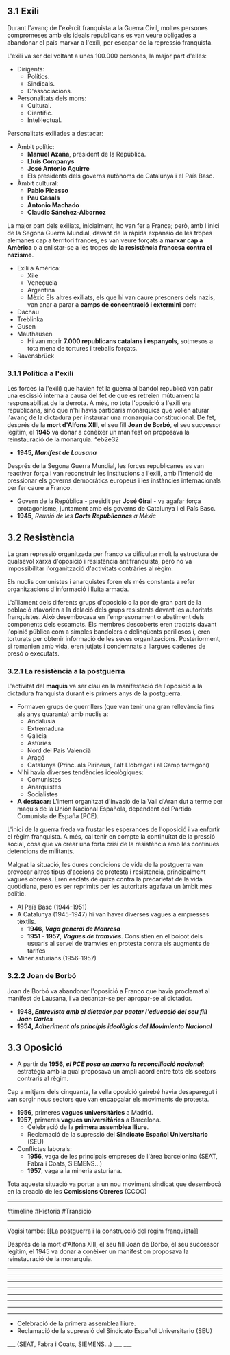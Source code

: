 ## 3.1 Exili
Durant l'avanç de l'exèrcit franquista a la Guerra Civil, moltes persones compromeses amb els ideals republicans es van veure obligades a abandonar el país marxar a l'exili, per escapar de la repressió franquista.

L'exili va ser del voltant a unes 100.000 persones, la major part d'elles:
- Dirigents:
	- Polítics.
	- Sindicals.
	- D'associacions.
- Personalitats dels mons:
	- Cultural.
	- Científic.
	- Intel·lectual.

Personalitats exiliades a destacar:
- Àmbit polític:
	- **Manuel Azaña**, president de la República.
	- **Lluís Companys**
	- **José Antonio Aguirre**
	- Els presidents dels governs autònoms de Catalunya i el País Basc.
- Àmbit cultural:
	- **Pablo Picasso**
	- **Pau Casals**
	- **Antonio Machado**
	- **Claudio Sánchez-Albornoz**

La major part dels exiliats, inicialment, ho van fer a França; però, amb l'inici de la Segona Guerra Mundial, davant de la ràpida expansió de les tropes alemanes cap a territori francès, es van veure forçats a **marxar cap a Amèrica** o a enlistar-se a les tropes de **la resistència francesa contra el nazisme**.
- Exili a Amèrica:
	- Xile
	- Veneçuela
	- Argentina
	- Mèxic
Els altres exiliats, els que hi van caure presoners dels nazis, van anar a parar a **camps de concentració i extermini** com:
- Dachau
- Treblinka
- Gusen
- Mauthausen
	- Hi van morir **7.000 republicans catalans i espanyols**, sotmesos a tota mena de tortures i treballs forçats.
- Ravensbrück

### 3.1.1 Política a l'exili
Les forces (a l'exili) que havien fet la guerra al bàndol republicà van patir una escissió interna a causa del fet de que es retreien mútuament la responsabilitat de la derrota. A més, no tota l'oposició a l'exili era republicana, sinó que n'hi havia partidaris monàrquics que volien aturar l'avanç de la dictadura per instaurar una monarquia constitucional. 
De fet, després de la **mort d'Alfons XIII**, el seu fill **Joan de Borbó**, el seu successor legítim, el **1945** va donar a conèixer un manifest on proposava la reinstauració de la monarquia. ^eb2e32
- **1945, *Manifest de Lausana***

Després de la Segona Guerra Mundial, les forces republicanes es van reactivar força i van reconstruir les institucions a l'exili, amb l'intenció de pressionar els governs democràtics europeus i les instàncies internacionals per fer caure a Franco.
- Govern de la República - presidit per **José Giral** - va agafar força protagonisme, juntament amb els governs de Catalunya i el País Basc.
- **1945**, *Reunió de les **Corts Republicanes** a Mèxic*

## 3.2 Resistència
La gran repressió organitzada per franco va dificultar molt la estructura de qualsevol xarxa d'oposició i resistència antifranquista, però no va impossibilitar l'organització d'activitats contràries al règim.

Els nuclis comunistes i anarquistes foren els més constants a refer organitzacions d'informació i lluita armada.

L'aïllament dels diferents grups d'oposició o la por de gran part de la població afavorien a la delació dels grups resistents davant les autoritats franquistes. Això desembocava en l'empresonament o abatiment dels components dels escamots. Els membres descoberts eren tractats davant l'opinió pública com a simples bandolers o delinqüents perillosos i, eren torturats per obtenir informació de les seves organitzacions. Posteriorment, si romanien amb vida, eren jutjats i condemnats a llargues cadenes de presó o executats.

### 3.2.1 La resistència a la postguerra
L'activitat del **maquis** va ser clau en la manifestació de l'oposició a la dictadura franquista durant els primers anys de la postguerra. 
- Formaven grups de guerrillers (que van tenir una gran rellevància fins als anys quaranta) amb nuclis a:
	- Andalusia
	- Extremadura
	- Galícia
	- Astúries
	- Nord del País Valencià
	- Aragó
	- Catalunya (Princ. als Pirineus, l'alt Llobregat i al Camp tarragoní)
- N'hi havia diverses tendències ideològiques:
	- Comunistes
	- Anarquistes
	- Socialistes
- **A destacar:** L'intent organitzat d'invasió de la Vall d'Aran dut a terme per maquis de la Unión Nacional Española, dependent del Partido Comunista de España (PCE).

L'inici de la guerra freda va frustar les esperances de l'oposició i va enfortir el règim franquista. A més, cal tenir en compte la continuïtat de la pressió social, cosa que va crear una forta crisi de la resistència amb les contínues detencions de militants.

Malgrat la situació, les dures condicions de vida de la postguerra van provocar altres tipus d'accions de protesta i resistencia, principalment vagues obreres. Eren esclats de quixa contra la precarietat de la vida quotidiana, però es ser reprimits per les autoritats agafava un àmbit més polític.
- Al País Basc (1944-1951)
- A Catalunya (1945-1947) hi van haver diverses vagues a empresses tèxtils.
	- **1946, *Vaga general de Manresa***
	- **1951 - 1957**, ***Vagues de tramvies***. Consistien en el boicot dels usuaris al servei de tramvies en protesta contra els augments de tarifes
- Miner asturians (1956-1957)

### 3.2.2 Joan de Borbó

Joan de Borbó va abandonar l'oposició a Franco que havia proclamat al manifest de Lausana, i va decantar-se per apropar-se al dictador.
- **1948, *Entrevista amb el dictador per pactar l'educació del seu fill Joan Carles***
- **1954, *Adheriment als principis ideològics del Movimiento Nacional***

## 3.3 Oposició
- A partir de **1956, *el PCE posa en marxa la reconciliació nacional***; estratègia amb la qual proposava un ampli acord entre tots els sectors contraris al règim.

Cap a mitjans dels cinquanta, la vella oposició gairebé havia desaparegut i van sorgir nous sectors que van encapçalar els moviments de protesta.
- **1956**, primeres **vagues universitàries** a Madrid.
- **1957**, primeres **vagues universitàries** a Barcelona.
	- Celebració de la **primera assemblea lliure**.
	- Reclamació de la supressió del **Sindicato Español Universitario** (SEU)
- Conflictes laborals:
	- **1956**, vaga de les principals empreses de l'àrea barcelonina (SEAT, Fabra i Coats, SIEMENS...)
	- **1957**, vaga a la mineria asturiana.

Tota aquesta situació va portar a un nou moviment sindicat que desembocà en la creació de les **Comissions Obreres** (CCOO)
___
#timeline #Història #Transició 
___
Vegisi també: [[La postguerra i la construcció del règim franquista]]

<span
class='ob-timelines' 
data-date='1945-00-00-00' 
data-title="Manifest de Lausana"
data-class="orange" 
data-type='box' > 
Després de la mort d'Alfons XIII, el seu fill Joan de Borbó, el seu successor legítim, el 1945 va donar a conèixer un manifest on proposava la reinstauració de la monarquia.
</span>
___
<span
class='ob-timelines' 
data-date='1945-00-00-00' 
data-title="Reunió de les Corts Republicanes a Mèxic"
data-class="orange" 
data-type='box' > 
</span>
___
<span
class='ob-timelines' 
data-date='1946-00-00-00' 
data-title="Vaga general de Manresa"
data-class="orange" 
data-type='box' > 
</span>
___
<span
class='ob-timelines' 
data-date='1951-00-00-00' 
data-title="Vagues de tramvies (1951-1957) "
data-class="orange" 
data-type='range'
data-end='1957-00-00-00'> 
</span>
___
<span
class='ob-timelines' 
data-date='1948-00-00-00' 
data-title="Entrevista amb el dictador per pactar l'educació del seu fill Joan Carles"
data-class="orange" 
data-type='box' > 
</span>
___
<span
class='ob-timelines' 
data-date='1954-00-00-00' 
data-title="Adheriment als principis ideològics del Movimiento Nacional"
data-class="orange" 
data-type='box' > 
</span>
___
<span
class='ob-timelines' 
data-date='1956-00-00-00' 
data-title="(PCE) Posada en marxa de la reconciliació nacional"
data-class="orange" 
data-type='box' > 
</span>
___ 
<span
class='ob-timelines' 
data-date='1956-00-00-00' 
data-title="Primeres vagues universitàries a Madrid"
data-class="orange" 
data-type='box' > 
</span>
___
<span
class='ob-timelines' 
data-date='1957-00-00-00' 
data-title="Primeres vagues universitàries a Barcelona"
data-class="orange" 
data-type='box' > 
- Celebració de la primera assemblea lliure.
- Reclamació de la supressió del Sindicato Español Universitario (SEU)
</span>
___
<span
class='ob-timelines' 
data-date='1946-00-00-00' 
data-title="Vaga de les principals empreses de l'àrea barcelonina"
data-class="orange" 
data-type='box' > (SEAT, Fabra i Coats, SIEMENS...)
</span>
___
<span
class='ob-timelines' 
data-date='1957-00-00-00' 
data-title="Vaga a la mineria asturiana"
data-class="orange" 
data-type='box' > 
</span>
___